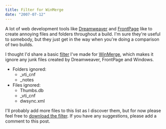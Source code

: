 ```yaml
---
title: Filter for WinMerge
date: "2007-07-12"
---
```


A lot of web development tools like [Dreamweaver](http://kb.adobe.com/selfservice/viewContent.do?externalId=tn_15237&sliceId=1) and [FrontPage](http://www.microsoft.com/technet/community/chats/trans/frontpage/fp1022.mspx) like to create annoying files and folders throughout a build. I'm sure they're useful to somebody, but they just get in the way when you're doing a comparison of two builds.

I thought I'd share a basic [filter](http://winmerge.org/2.4/manual/filters.html) I've made for [WinMerge](http://winmerge.org/), which makes it ignore any junk files created by Dreamweaver, FrontPage and Windows.

- Folders ignored:
  - \_vti_cnf
  - \_notes
- Files ignored:
  - Thumbs.db
  - \_vti_cnf
  - dwsync.xml

I'll probably add more files to this list as I discover them, but for now please feel free to [download the filter](/content/ignore-junk/IgnoreJunk-1.0.zip). If you have any suggestions, please add a comment to this post.
